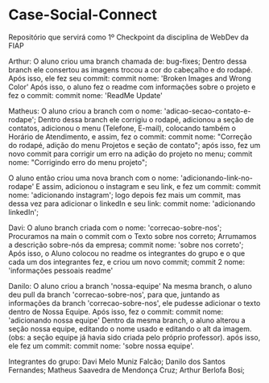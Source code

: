 # Case-Social-Connect
Repositório que servirá como 1º Checkpoint da disciplina de WebDev da FIAP


Arthur:
O aluno criou uma branch chamada de: bug-fixes;
Dentro dessa branch ele consertou as imagens trocou a cor do cabeçalho e do rodapé. Após isso, ele fez seu commit:
commit nome: 'Broken Images and Wrong Color'
Após isso, o aluno fez o readme com informações sobre o projeto e fez o commit:
commit nome: 'ReadMe Update'




Matheus:
O aluno criou a branch com o nome: 'adicao-secao-contato-e-rodape';
Dentro dessa branch ele corrigiu o rodapé, adicionou a seção de contatos, adicionou o menu (Telefone, E-mail), colocando também o Horário de Atendimento, e assim, fez o commit:
commit nome: "Correção do rodapé, adição do menu Projetos e seção de contato";
após isso, fez um novo commit para corrigir um erro na adição do projeto no menu;
commit nome: "Corrigindo erro do menu projeto";

O aluno então criou uma nova branch com o nome: 'adicionando-link-no-rodape'
E assim, adicionou o instagram e seu link, e fez um commit:
commit nome: 'adicionando instagram';
logo depois fez mais um commit, mas dessa vez para adicionar o linkedIn e seu link:
commit nome: 'adicionando linkedIn';




Davi:
O aluno branch criada com o nome: 'correcao-sobre-nos';
Procuramos na main o commit com o Texto sobre nos correto;
Arrumamos a descrição sobre-nós da empresa;
commit nome: 'sobre nos correto';
Após isso, o Aluno colocou no readme os integrantes do grupo e o que cada um dos integrantes fez, e criou um novo commit;
commit 2 nome: 'informações pessoais readme'




Danilo:
O aluno criou a branch 'nossa-equipe' 
Na mesma branch, o aluno deu pull da branch 'correcao-sobre-nos', para que, juntando as informações da branch 'correcao-sobre-nos', ele pudesse adicionar o texto dentro de Nossa Equipe.
Após isso, fez o commit: 
commit nome: 'adicionando nossa equipe'
Dentro da mesma branch, o aluno alterou a seção nossa equipe, editando o nome usado e editando o alt da imagem. (obs: a seção equipe já havia sido criada pelo próprio professor).
após isso, ele fez um commit:
commit nome: 'sobre nossa equipe'. 


Integrantes do grupo:
Davi Melo Muniz Falcão;
Danilo dos Santos Fernandes;
Matheus Saavedra de Mendonça Cruz;
Arthur Berlofa Bosi;